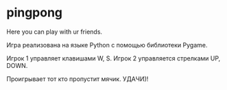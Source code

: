 # pingpong
Here you can play with ur friends.

Игра реализована на языке Python с помощью библиотеки Pygame.

Игрок 1 управляет клавишами W, S. Игрок 2 управляется стрелками UP, DOWN.

Проигрывает тот кто пропустит мячик.
               УДАЧИ)!
